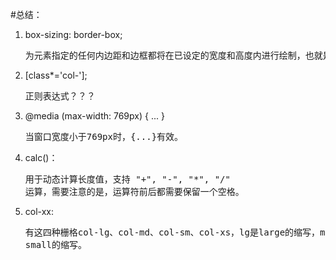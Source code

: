 #总结：
1.  box-sizing: border-box;<br/><pre>为元素指定的任何内边距和边框都将在已设定的宽度和高度内进行绘制，也就是规定了margin以内盒子的大小。
2.  [class*='col-'];<br/><pre>正则表达式？？？
3.  @media (max-width: 769px) { ... }<br/><pre>当窗口宽度小于769px时，{...}有效。
4.  calc()：<br/><pre>用于动态计算长度值，支持 "+", "-", "*", "/" 运算，需要注意的是，运算符前后都需要保留一个空格。
5.  col-xx:<br/><pre>有这四种栅格col-lg、col-md、col-sm、col-xs，lg是large的缩写，md是mid的缩写，sm是small的缩写，xs是extra
    small的缩写。


